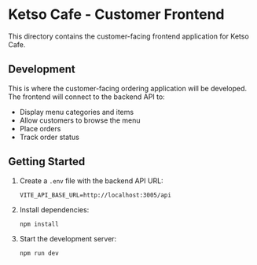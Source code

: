 # Ketso Cafe - Customer Frontend

This directory contains the customer-facing frontend application for Ketso Cafe.

## Development

This is where the customer-facing ordering application will be developed. The frontend will connect to the backend API to:

- Display menu categories and items
- Allow customers to browse the menu
- Place orders
- Track order status

## Getting Started

1. Create a `.env` file with the backend API URL:
   ```
   VITE_API_BASE_URL=http://localhost:3005/api
   ```

2. Install dependencies:
   ```
   npm install
   ```

3. Start the development server:
   ```
   npm run dev
   ``` 